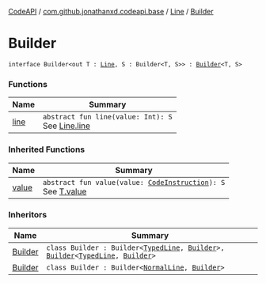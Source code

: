 [CodeAPI](../../../index.md) / [com.github.jonathanxd.codeapi.base](../../index.md) / [Line](../index.md) / [Builder](.)

# Builder

`interface Builder<out T : `[`Line`](../index.md)`, S : Builder<T, S>> : `[`Builder`](../../-value-holder/-builder/index.md)`<T, S>`

### Functions

| Name | Summary |
|---|---|
| [line](line.md) | `abstract fun line(value: Int): S`<br>See [Line.line](../line.md) |

### Inherited Functions

| Name | Summary |
|---|---|
| [value](../../-value-holder/-builder/value.md) | `abstract fun value(value: `[`CodeInstruction`](../../../com.github.jonathanxd.codeapi/-code-instruction.md)`): S`<br>See [T.value](../../-value-holder/-builder/value.md) |

### Inheritors

| Name | Summary |
|---|---|
| [Builder](../-typed-line/-builder/index.md) | `class Builder : Builder<`[`TypedLine`](../-typed-line/index.md)`, `[`Builder`](../-typed-line/-builder/index.md)`>, `[`Builder`](../../-typed/-builder/index.md)`<`[`TypedLine`](../-typed-line/index.md)`, `[`Builder`](../-typed-line/-builder/index.md)`>` |
| [Builder](../-normal-line/-builder/index.md) | `class Builder : Builder<`[`NormalLine`](../-normal-line/index.md)`, `[`Builder`](../-normal-line/-builder/index.md)`>` |
